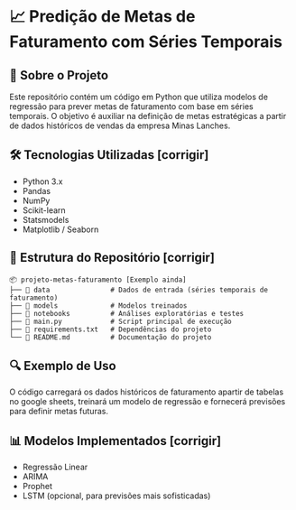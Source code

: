 # 📈 Predição de Metas de Faturamento com Séries Temporais

## 📌 Sobre o Projeto
Este repositório contém um código em Python que utiliza modelos de regressão para prever metas de faturamento com base em séries temporais. O objetivo é auxiliar na definição de metas estratégicas a partir de dados históricos de vendas da empresa Minas Lanches.

## 🛠️ Tecnologias Utilizadas [corrigir]
- Python 3.x
- Pandas
- NumPy
- Scikit-learn
- Statsmodels
- Matplotlib / Seaborn

## 📂 Estrutura do Repositório [corrigir]
```
📦 projeto-metas-faturamento [Exemplo ainda]
├── 📂 data               # Dados de entrada (séries temporais de faturamento)
├── 📂 models             # Modelos treinados
├── 📂 notebooks          # Análises exploratórias e testes
├── 📜 main.py            # Script principal de execução
├── 📜 requirements.txt   # Dependências do projeto
└── 📜 README.md          # Documentação do projeto
```

## 🔍 Exemplo de Uso
O código carregará os dados históricos de faturamento apartir de tabelas no google sheets, treinará um modelo de regressão e fornecerá previsões para definir metas futuras.

## 📊 Modelos Implementados [corrigir]
- Regressão Linear
- ARIMA
- Prophet
- LSTM (opcional, para previsões mais sofisticadas)

